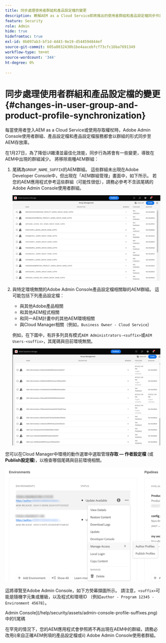 ```yaml
---
title: 同步處理使用者群組和產品設定檔的變更
description: 瞭解AEM as a Cloud Service即將推出的使用者群組和產品設定檔同步作業中的變更
feature: Security
role: Admin
hide: true
hidefromtoc: true
exl-id: 0b097ab3-bf1d-4d43-9e19-d544594844ef
source-git-commit: 605a8032430b1be4aacebfcf73cfc16ba7691349
workflow-type: tm+mt
source-wordcount: '344'
ht-degree: 0%

---
```


# 同步處理使用者群組和產品設定檔的變更 {#changes-in-user-group-and-product-profile-synchronization}

每當使用者登入AEM as a Cloud Service或使用存取權杖時，Adobe Admin Console使用者群組、產品設定檔和產品設定檔服務都會以群組的形式同步至AEM存放庫。

在1月27日，為了降低UI雜湊並最佳化效能，同步行為將會有一些變更，導致在AEM中出現的群組減少。 將移除兩種AEM群組：

1. 尾碼為`GROUP_NAME_SUFFIX`的AEM群組。 這些群組未出現在Adobe Developer Console中，但出現在「AEM群組管理」畫面中，如下所示。 若您的AEM應用程式參考這些群組（可能性很低），請務必參考不含該尾碼的Adobe Admin Console使用者群組。

   ![已移除群組1](/help/security/assets/removed-groups-1.png)

1. 與特定環境無關的Adobe Admin Console產品設定檔相關聯的AEM群組。 這可能包括下列產品設定檔：

   * 與其他Adobe產品相關
   * 和其他AEM程式相關
   * 和同一AEM計畫中的其他AEM環境相關
   * 與Cloud Manager相關（例如，`Business Owner - Cloud Service`）

   例如，在下圖中，有許多列具有模式`AEM Administrators-<suffix>`或`AEM Users-<suffix>`，其尾碼與目前環境無關。

   ![已移除群組2](/help/security/assets/removed-groups-2.png)

您可以在Cloud Manager中環境的動作選單中選取管理&#x200B;**存取 — 作者設定檔** (或&#x200B;**Publish設定檔**)，以檢查哪個尾碼與目前環境相關。

![檢查尾碼](/help/security/assets/suffix-check.png)

這將導覽至Adobe Admin Console，如下方熒幕擷圖所示。 請注意，`<suffix>`可能是隨機字元集或層級，以及程式和環境ID （例如`author - Program 12345 - Environment 45678`）。

Admin Console](/help/security/assets/admin-console-profile-suffixes.png)中的![尾碼

在罕見的情況下，您的AEM應用程式會參照將不再出現在AEM中的群組，請務必改用i)來自正確AEM例項的產品設定檔或ii) Adobe Admin Console使用者群組。

